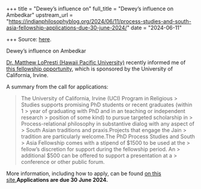 +++
title = "Dewey’s influence on"
full_title = "Dewey’s influence on Ambedkar"
upstream_url = "https://indianphilosophyblog.org/2024/06/11/process-studies-and-south-asia-fellowship-applications-due-30-june-2024/"
date = "2024-06-11"

+++
Source: [here](https://indianphilosophyblog.org/2024/06/11/process-studies-and-south-asia-fellowship-applications-due-30-june-2024/).

Dewey’s influence on Ambedkar

[Dr. Matthew LoPresti (Hawaii Pacific University)](https://www.hpu.edu/faculty/cla/matthew-lopresti.html) recently informed me of [this fellowship opportunity](https://sites.google.com/view/uciprocess-sasia-fellowship/home), which is sponsored by the University of California, Irvine.

A summary from the call for applications:

> The University of California, Irvine (UCI) Program in Religious > Studies supports promising PhD students or recent graduates (within 1 > year of graduating with PhD and in an teaching or independent research > position of some kind) to pursue targeted scholarship in > Process-relational philosophy in substantive dialog with any aspect of > South Asian traditions and praxis.Projects that engage the Jain > tradition are particularly welcome.The PhD Process Studies and South > Asia Fellowship comes with a stipend of $1500 to be used at the > fellow’s discretion for support during the fellowship period. An > additional $500 can be offered to support a presentation at a > conference or other public forum.

More information, including how to apply, can be found [on this site.](https://sites.google.com/view/uciprocess-sasia-fellowship/home)**Applications are due 30 June 2024.**
